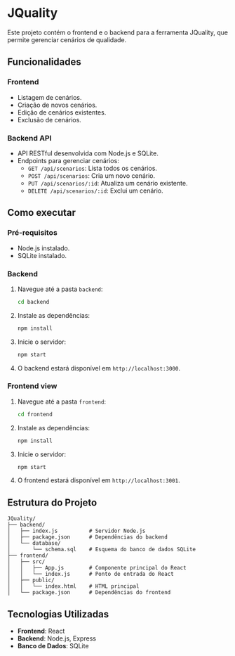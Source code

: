 # JQuality

Este projeto contém o frontend e o backend para a ferramenta JQuality, que permite gerenciar cenários de qualidade.

## Funcionalidades

### Frontend

- Listagem de cenários.
- Criação de novos cenários.
- Edição de cenários existentes.
- Exclusão de cenários.

### Backend API

- API RESTful desenvolvida com Node.js e SQLite.
- Endpoints para gerenciar cenários:
  - `GET /api/scenarios`: Lista todos os cenários.
  - `POST /api/scenarios`: Cria um novo cenário.
  - `PUT /api/scenarios/:id`: Atualiza um cenário existente.
  - `DELETE /api/scenarios/:id`: Exclui um cenário.

## Como executar

### Pré-requisitos

- Node.js instalado.
- SQLite instalado.

### Backend

1. Navegue até a pasta `backend`:

   ```bash
   cd backend
   ```

2. Instale as dependências:

   ```bash
   npm install
   ```

3. Inicie o servidor:

   ```bash
   npm start
   ```

4. O backend estará disponível em `http://localhost:3000`.

### Frontend view

1. Navegue até a pasta `frontend`:

   ```bash
   cd frontend
   ```

2. Instale as dependências:

   ```bash
   npm install
   ```

3. Inicie o servidor:

   ```bash
   npm start
   ```

4. O frontend estará disponível em `http://localhost:3001`.

## Estrutura do Projeto

``` plaintext
JQuality/
├── backend/
│   ├── index.js          # Servidor Node.js
│   ├── package.json      # Dependências do backend
│   └── database/
│       └── schema.sql    # Esquema do banco de dados SQLite
├── frontend/
│   ├── src/
│   │   ├── App.js        # Componente principal do React
│   │   └── index.js      # Ponto de entrada do React
│   ├── public/
│   │   └── index.html    # HTML principal
│   └── package.json      # Dependências do frontend
```

## Tecnologias Utilizadas

- **Frontend**: React
- **Backend**: Node.js, Express
- **Banco de Dados**: SQLite
